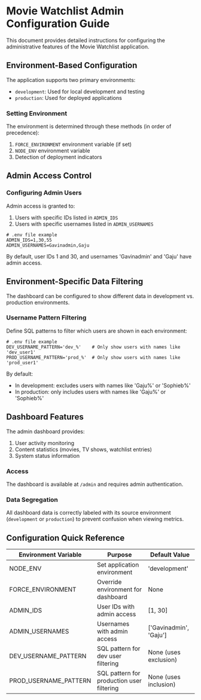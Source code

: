 # Movie Watchlist Admin Configuration Guide

This document provides detailed instructions for configuring the administrative features of the Movie Watchlist application.

## Environment-Based Configuration

The application supports two primary environments:
- `development`: Used for local development and testing
- `production`: Used for deployed applications

### Setting Environment

The environment is determined through these methods (in order of precedence):
1. `FORCE_ENVIRONMENT` environment variable (if set)
2. `NODE_ENV` environment variable
3. Detection of deployment indicators

## Admin Access Control

### Configuring Admin Users

Admin access is granted to:
1. Users with specific IDs listed in `ADMIN_IDS`
2. Users with specific usernames listed in `ADMIN_USERNAMES`

```
# .env file example
ADMIN_IDS=1,30,55
ADMIN_USERNAMES=Gavinadmin,Gaju
```

By default, user IDs 1 and 30, and usernames 'Gavinadmin' and 'Gaju' have admin access.

## Environment-Specific Data Filtering

The dashboard can be configured to show different data in development vs. production environments.

### Username Pattern Filtering

Define SQL patterns to filter which users are shown in each environment:

```
# .env file example
DEV_USERNAME_PATTERN='dev_%'    # Only show users with names like 'dev_user1'
PROD_USERNAME_PATTERN='prod_%'  # Only show users with names like 'prod_user1'
```

By default:
- In development: excludes users with names like 'Gaju%' or 'Sophieb%'
- In production: only includes users with names like 'Gaju%' or 'Sophieb%'

## Dashboard Features

The admin dashboard provides:
1. User activity monitoring
2. Content statistics (movies, TV shows, watchlist entries)
3. System status information

### Access

The dashboard is available at `/admin` and requires admin authentication.

### Data Segregation

All dashboard data is correctly labeled with its source environment (`development` or `production`) to prevent confusion when viewing metrics.

## Configuration Quick Reference

| Environment Variable    | Purpose                                      | Default Value      |
|-------------------------|----------------------------------------------|--------------------|
| NODE_ENV                | Set application environment                  | 'development'      |
| FORCE_ENVIRONMENT       | Override environment for dashboard           | None               |
| ADMIN_IDS               | User IDs with admin access                   | [1, 30]            |
| ADMIN_USERNAMES         | Usernames with admin access                  | ['Gavinadmin', 'Gaju'] |
| DEV_USERNAME_PATTERN    | SQL pattern for dev user filtering           | None (uses exclusion) |
| PROD_USERNAME_PATTERN   | SQL pattern for production user filtering    | None (uses inclusion) |